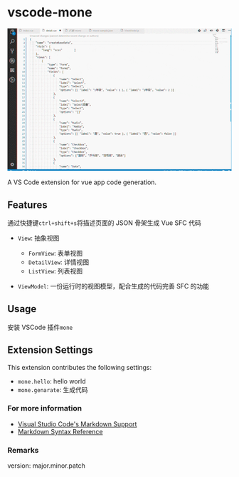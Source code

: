 # vscode-mone

![asd](sample/sample.gif)

A VS Code extension for vue app code generation.

## Features

通过快捷键`ctrl+shift+s`将描述页面的 JSON 骨架生成 Vue SFC 代码

- `View`: 抽象视图

  - `FormView`: 表单视图
  - `DetailView`: 详情视图
  - `ListView`: 列表视图

- `ViewModel`: 一份运行时的视图模型，配合生成的代码完善 SFC 的功能

## Usage

安装 VSCode 插件`mone`

## Extension Settings

This extension contributes the following settings:

- `mone.hello`: hello world
- `mone.genarate`: 生成代码

### For more information

- [Visual Studio Code's Markdown Support](http://code.visualstudio.com/docs/languages/markdown)
- [Markdown Syntax Reference](https://help.github.com/articles/markdown-basics/)

### Remarks

version: major.minor.patch
